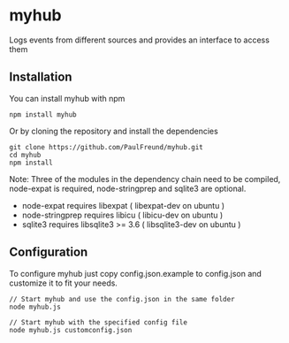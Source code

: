 # myhub #

Logs events from different sources and provides an interface to access them

## Installation ##

You can install myhub with npm

    npm install myhub

Or by cloning the repository and  install the dependencies

    git clone https://github.com/PaulFreund/myhub.git
    cd myhub
    npm install

Note: Three of the modules in the dependency chain need to be compiled, node-expat is required, node-stringprep and sqlite3 are optional. 
* node-expat requires libexpat ( libexpat-dev on ubuntu )
* node-stringprep requires libicu ( libicu-dev on ubuntu ) 
* sqlite3 requires libsqlite3 >= 3.6 ( libsqlite3-dev on ubuntu )

## Configuration ##

To configure myhub just copy config.json.example to config.json and customize it to fit your needs.

    // Start myhub and use the config.json in the same folder
    node myhub.js
    
    // Start myhub with the specified config file
    node myhub.js customconfig.json

